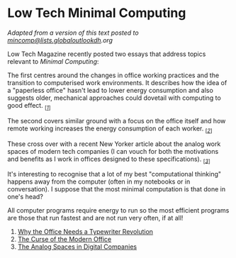 # Low Tech Minimal Computing

_Adapted from a version of this text posted to
mincomp@lists.globaloutlookdh.org_

Low Tech Magazine recently posted two essays that address
topics relevant to _Minimal Computing_:

The first centres around the changes in office working practices and
the transition to computerised work environments. It describes how
the idea of a "paperless office" hasn't lead to lower energy
consumption and also suggests older, mechanical approaches
could dovetail with computing to good effect. <sub>[_[1](#ref1)_]</sub>

The second covers similar ground with a focus on the office itself
and how remote working increases the energy consumption of each
worker. <sub>[_[2](#ref2)_]</sub>

These cross over with a recent New Yorker article about the analog
work spaces of modern tech companies (I can vouch for both the
motivations and benefits as I work in offices designed to these
specifications). <sub>[_[3](#ref3)_]</sub>

It's interesting to recognise that a lot of my best "computational
thinking" happens away from the computer (often in my notebooks or
in conversation). I suppose that the most minimal computation is
that done in one's head?

All computer programs require energy to run so the most efficient
programs are those that run fastest and are not run very often, if
at all!

1. <a id="ref1"></a> [Why the Office Needs a Typewriter Revolution](http://www.lowtechmagazine.com/2016/11/why-the-office-needs-a-typewriter-revolution.html)
2. <a id="ref2"></a> [The Curse of the Modern Office](http://www.lowtechmagazine.com/2016/11/the-curse-of-the-modern-office.html)
3. <a id="ref3"></a> [The Analog Spaces in Digital Companies](http://www.newyorker.com/business/currency/the-analog-spaces-in-digital-companies)
